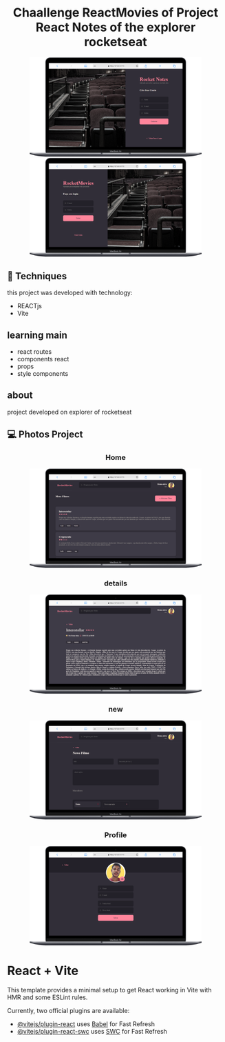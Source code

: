 <h1 align="center"> Chaallenge ReactMovies of Project React Notes of the explorer rocketseat
</h1>
<div display="flex" align="center">
    <img width="400px" alt="" src="./src//assets//project/singup.png" />
    <img width="400px" alt="" src="./src//assets//project/singin.png" />
</div>



## 🚀 Techniques

this project was developed with technology:

- REACTjs
- Vite

## learning main

- react routes
- components react
- props
- style components


## about
project developed on explorer of rocketseat

## 💻 Photos Project 

<div align="center">
    <h3>Home</h3>
    <img width="400px" alt="" src="./src//assets//project/home.png" />
    <h3>details</h3>
    <img width="400px" alt="" src="./src//assets//project/details.png" />
    <h3>new</h3>
    <img width="400px" alt="" src="./src//assets//project/new.png" />
    <h3>Profile</h3>
    <img width="400px" alt="" src="./src//assets//project/profile.png" />
</div>

# React + Vite

This template provides a minimal setup to get React working in Vite with HMR and some ESLint rules.

Currently, two official plugins are available:

- [@vitejs/plugin-react](https://github.com/vitejs/vite-plugin-react/blob/main/packages/plugin-react/README.md) uses [Babel](https://babeljs.io/) for Fast Refresh
- [@vitejs/plugin-react-swc](https://github.com/vitejs/vite-plugin-react-swc) uses [SWC](https://swc.rs/) for Fast Refresh
